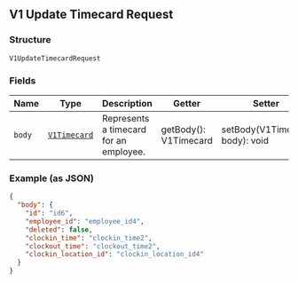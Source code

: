 ## V1 Update Timecard Request

### Structure

`V1UpdateTimecardRequest`

### Fields

| Name | Type | Description | Getter | Setter |
|  --- | --- | --- | --- | --- |
| `body` | [`V1Timecard`](/doc/models/v1-timecard.md) | Represents a timecard for an employee. | getBody(): V1Timecard | setBody(V1Timecard body): void |

### Example (as JSON)

```json
{
  "body": {
    "id": "id6",
    "employee_id": "employee_id4",
    "deleted": false,
    "clockin_time": "clockin_time2",
    "clockout_time": "clockout_time2",
    "clockin_location_id": "clockin_location_id4"
  }
}
```

